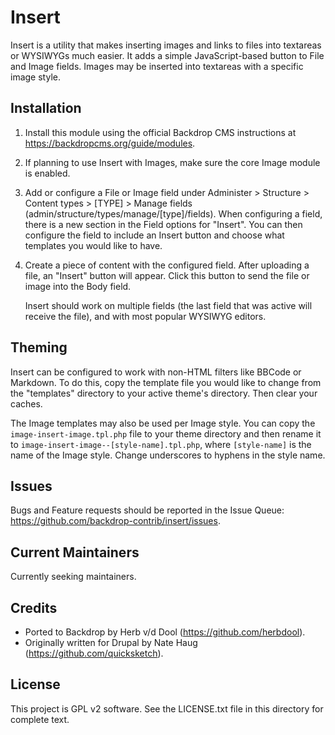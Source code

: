 Insert
======

Insert is a utility that makes inserting images and links to files into
textareas or WYSIWYGs much easier. It adds a simple JavaScript-based button to
File and Image fields. Images may be inserted into textareas with a specific
image style.

Installation
------------

1. Install this module using the official Backdrop CMS instructions at
   https://backdropcms.org/guide/modules.

1. If planning to use Insert with Images, make sure the core Image module is
   enabled.

1. Add or configure a File or Image field under Administer > Structure > Content
   types > [TYPE] > Manage fields (admin/structure/types/manage/[type]/fields).
   When configuring a field, there is a new section in the Field options for
   "Insert". You can then configure the field to include an Insert button and
   choose what templates you would like to have.

1. Create a piece of content with the configured field. After uploading a file,
   an "Insert" button will appear. Click this button to send the file or image
   into the Body field.

   Insert should work on multiple fields (the last field that was active will
   receive the file), and with most popular WYSIWYG editors.

Theming
-------

Insert can be configured to work with non-HTML filters like BBCode or Markdown.
To do this, copy the template file you would like to change from the "templates"
directory to your active theme's directory. Then clear your caches.

The Image templates may also be used per Image style. You can copy the
`image-insert-image.tpl.php` file to your theme directory and then rename it to
`image-insert-image--[style-name].tpl.php`, where `[style-name]` is the name of
the Image style. Change underscores to hyphens in the style name.

Issues
------

Bugs and Feature requests should be reported in the Issue Queue:
https://github.com/backdrop-contrib/insert/issues.

Current Maintainers
-------------------

Currently seeking maintainers.

Credits
-------

- Ported to Backdrop by Herb v/d Dool (https://github.com/herbdool).
- Originally written for Drupal by Nate Haug (https://github.com/quicksketch).

License
-------

This project is GPL v2 software. See the LICENSE.txt file in this directory for
complete text.

